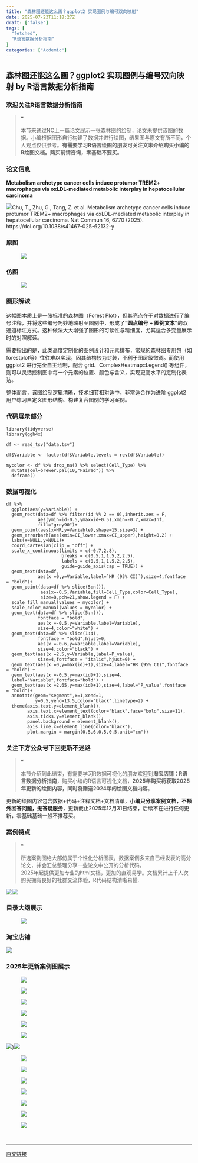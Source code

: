 ```yaml
---
title: "森林图还能这么画？ggplot2 实现图例与编号双向映射"
date: 2025-07-23T11:18:27Z
draft: ["false"]
tags: [
  "fetched",
  "R语言数据分析指南"
]
categories: ["Acdemic"]
---
```

森林图还能这么画？ggplot2 实现图例与编号双向映射 by R语言数据分析指南
------
<div><section data-tool="mdnice编辑器" data-website="https://www.mdnice.com" data-pm-slice="0 0 []"><h3 data-cacheurl="" data-remoteid="" data-tool="mdnice编辑器"><span></span><span><span leaf="">欢迎关注R语言数据分析指南</span></span><span></span></h3><blockquote><span><span leaf="">❝</span></span><p><span leaf="">本节来通过NC上一篇论文展示一张森林图的绘制，论文未提供该图的数据。小编根据图形自行构建了数据并进行绘图，结果图与原文有所不同，个人观点仅供参考。</span><strong><span leaf="">有需要学习R语言绘图的朋友可关注文末介绍购买小编的R绘图文档。购买前请咨询，零基础不要买。</span></strong></p></blockquote><h3 data-cacheurl="" data-remoteid="" data-tool="mdnice编辑器"><span></span><span><span leaf="">论文信息</span></span><span></span></h3><p data-tool="mdnice编辑器"><strong><span leaf="">Metabolism archetype cancer cells induce protumor TREM2+ macrophages via oxLDL-mediated metabolic interplay in hepatocellular carcinoma</span></strong></p><p data-tool="mdnice编辑器"><span leaf=""><img data-src="https://mmbiz.qpic.cn/mmbiz_png/EibnicgwScTAZB4icefA1mdGvIibO2aRZgfz9Sia65mYWaA0ZSuNgRc7REmfc9oPQju0zaIlmLQUoqjy5nry7u1MhXQ/640?wx_fmt=png&amp;from=appmsg" data-ratio="0.42962962962962964" data-type="png" data-w="1080" data-imgfileid="100049062" src="https://mmbiz.qpic.cn/mmbiz_png/EibnicgwScTAZB4icefA1mdGvIibO2aRZgfz9Sia65mYWaA0ZSuNgRc7REmfc9oPQju0zaIlmLQUoqjy5nry7u1MhXQ/640?wx_fmt=png&amp;from=appmsg">Chu, T., Zhu, G., Tang, Z. et al. Metabolism archetype cancer cells induce protumor TREM2+ macrophages via oxLDL-mediated metabolic interplay in hepatocellular carcinoma. Nat Commun 16, 6770 (2025). https://doi.org/10.1038/s41467-025-62132-y</span></p><h3 data-cacheurl="" data-remoteid="" data-tool="mdnice编辑器"><span></span><span><span leaf="">原图</span></span><span></span></h3><figure data-tool="mdnice编辑器"><span leaf=""><img data-src="https://mmbiz.qpic.cn/mmbiz_png/EibnicgwScTAZB4icefA1mdGvIibO2aRZgfzaicPUKL0MCVnibncIkg6uzd94ZO4oBicax5E7BG3C0XticrTo7uLzBJLicA/640?wx_fmt=png&amp;from=appmsg" data-ratio="0.44351851851851853" data-type="png" data-w="1080" data-imgfileid="100049064" src="https://mmbiz.qpic.cn/mmbiz_png/EibnicgwScTAZB4icefA1mdGvIibO2aRZgfzaicPUKL0MCVnibncIkg6uzd94ZO4oBicax5E7BG3C0XticrTo7uLzBJLicA/640?wx_fmt=png&amp;from=appmsg"></span></figure><h3 data-cacheurl="" data-remoteid="" data-tool="mdnice编辑器"><span></span><span><span leaf="">仿图</span></span><span></span></h3><figure data-tool="mdnice编辑器"><span leaf=""><img data-src="https://mmbiz.qpic.cn/mmbiz_png/EibnicgwScTAZB4icefA1mdGvIibO2aRZgfzPj5h5yMTAej26AKkEqia17cvFQYibke9VTQMMlVcicfTqbJOLNyYsOamg/640?wx_fmt=png&amp;from=appmsg" data-ratio="0.5148148148148148" data-type="png" data-w="1080" data-imgfileid="100049060" src="https://mmbiz.qpic.cn/mmbiz_png/EibnicgwScTAZB4icefA1mdGvIibO2aRZgfzPj5h5yMTAej26AKkEqia17cvFQYibke9VTQMMlVcicfTqbJOLNyYsOamg/640?wx_fmt=png&amp;from=appmsg"></span></figure><h3 data-cacheurl="" data-remoteid="" data-tool="mdnice编辑器"><span></span><span><span leaf="">图形解读</span></span><span></span></h3><p data-tool="mdnice编辑器"><span leaf="">这幅图本质上是一张标准的森林图（Forest Plot），但其亮点在于对数据进行了编号注释，并将这些编号巧妙地映射至图例中，形成了</span><strong><span leaf="">“圆点编号 + 图例文本”</span></strong><span leaf="">的双通道标注方式。这种做法大大增强了图形的可读性与精细度，尤其适合多变量展示时的对照解读。</span></p><p data-tool="mdnice编辑器"><span leaf="">需要指出的是，此类高度定制化的图例设计和元素排布，常规的森林图专用包（如 forestplot等）往往难以实现，因其结构较为封装，不利于图层级微调。而使用 ggplot2 进行完全自主绘制，配合 grid、ComplexHeatmap::Legend() 等组件，则可以灵活控制图中每一个元素的位置、颜色与含义，实现更高水平的定制化表达。</span></p><p data-tool="mdnice编辑器"><span leaf="">整体而言，该图绘制逻辑清晰，技术细节相对适中，非常适合作为进阶 ggplot2 用户练习自定义图形结构、构建复合图例的学习案例。</span></p><h3 data-cacheurl="" data-remoteid="" data-tool="mdnice编辑器"><span></span><span><span leaf="">代码展示部分</span></span><span></span></h3><pre data-tool="mdnice编辑器"><span data-cacheurl="" data-remoteid=""></span><code><span><span leaf="">library</span></span><span leaf="">(tidyverse)</span><span leaf=""><br></span><span><span leaf="">library</span></span><span leaf="">(ggh4x) </span><span leaf=""><br></span><span leaf=""><br></span><span leaf="">df &lt;- read_tsv(</span><span><span leaf="">"data.tsv"</span></span><span leaf="">)</span><span leaf=""><br></span><span leaf=""><br></span><span leaf="">df$Variable &lt;- factor(df$Variable,levels = rev(df$Variable))</span><span leaf=""><br></span><span leaf=""><br></span><span leaf="">mycolor &lt;- df %&gt;% drop_na() %&gt;% select(Cell_Type) %&gt;% </span><span leaf=""><br></span><span leaf="">  mutate(col=brewer.pal(</span><span><span leaf="">10</span></span><span leaf="">,</span><span><span leaf="">"Paired"</span></span><span leaf="">)) %&gt;% </span><span leaf=""><br></span><span leaf="">  deframe()</span><span leaf=""><br></span></code></pre><h3 data-cacheurl="" data-remoteid="" data-tool="mdnice编辑器"><span></span><span><span leaf="">数据可视化</span></span><span></span></h3><pre data-tool="mdnice编辑器"><span data-cacheurl="" data-remoteid=""></span><code><span leaf="">df %&gt;%</span><span leaf=""><br></span><span leaf="">  ggplot(aes(y=Variable)) +</span><span leaf=""><br></span><span leaf="">  geom_rect(data=df %&gt;% filter(id %% 2 == 0),inherit.aes = F,</span><span leaf=""><br></span><span leaf="">            aes(ymin=id-0.5,ymax=id+0.5),xmin=-0.7,xmax=Inf,</span><span leaf=""><br></span><span leaf="">            fill=</span><span><span leaf="">"grey90"</span></span><span leaf="">)+</span><span leaf=""><br></span><span leaf="">  geom_point(aes(x=HR,y=Variable),shape=15,size=3) +</span><span leaf=""><br></span><span leaf="">  geom_errorbarh(aes(xmin=CI_lower,xmax=CI_upper),height=0.2) +</span><span leaf=""><br></span><span leaf="">  labs(x=NULL,y=NULL)+ </span><span leaf=""><br></span><span leaf="">  coord_cartesian(clip = </span><span><span leaf="">"off"</span></span><span leaf="">) +</span><span leaf=""><br></span><span leaf="">  scale_x_continuous(limits = c(-0.7,2.8),</span><span leaf=""><br></span><span leaf="">                     breaks = c(0.5,1,1.5,2,2.5),</span><span leaf=""><br></span><span leaf="">                     labels = c(0.5,1,1.5,2,2.5),</span><span leaf=""><br></span><span leaf="">                     guide=guide_axis(</span><span><span leaf="">cap</span></span><span leaf=""> = TRUE)) +</span><span leaf=""><br></span><span leaf="">  geom_text(data=df,</span><span leaf=""><br></span><span leaf="">            aes(x =0,y=Variable,label=`HR (95% CI)`),size=4,fontface = </span><span><span leaf="">"bold"</span></span><span leaf="">)+</span><span leaf=""><br></span><span leaf="">  geom_point(data=df %&gt;% slice(5:n()),</span><span leaf=""><br></span><span leaf="">             aes(x=-0.5,Variable,fill=Cell_Type,color=Cell_Type),</span><span leaf=""><br></span><span leaf="">             size=8,pch=21,show.legend = F) +</span><span leaf=""><br></span><span leaf="">  scale_fill_manual(values = mycolor) +</span><span leaf=""><br></span><span leaf="">  scale_color_manual(values = mycolor) +</span><span leaf=""><br></span><span leaf="">  geom_text(data=df %&gt;% slice(5:n()),</span><span leaf=""><br></span><span leaf="">            fontface = </span><span><span leaf="">"bold"</span></span><span leaf="">,</span><span leaf=""><br></span><span leaf="">            aes(x =-0.5,y=Variable,label=Variable),</span><span leaf=""><br></span><span leaf="">            size=4,color=</span><span><span leaf="">"white"</span></span><span leaf="">) +</span><span leaf=""><br></span><span leaf="">  geom_text(data=df %&gt;% slice(1:4),</span><span leaf=""><br></span><span leaf="">            fontface = </span><span><span leaf="">"bold"</span></span><span leaf="">,hjust=0,</span><span leaf=""><br></span><span leaf="">            aes(x =-0.6,y=Variable,label=Variable),</span><span leaf=""><br></span><span leaf="">            size=4,color=</span><span><span leaf="">"black"</span></span><span leaf="">) +</span><span leaf=""><br></span><span leaf="">  geom_text(aes(x =2.5,y=Variable,label=P_value),</span><span leaf=""><br></span><span leaf="">            size=4,fontface = </span><span><span leaf="">"italic"</span></span><span leaf="">,hjust=0) +</span><span leaf=""><br></span><span leaf="">  geom_text(aes(x =0,y=max(id)+1),size=4,label=</span><span><span leaf="">"HR (95% CI)"</span></span><span leaf="">,fontface = </span><span><span leaf="">"bold"</span></span><span leaf="">) +</span><span leaf=""><br></span><span leaf="">  geom_text(aes(x =-0.5,y=max(id)+1),size=4,</span><span leaf=""><br></span><span leaf="">  label=</span><span><span leaf="">"Variable"</span></span><span leaf="">,fontface=</span><span><span leaf="">"bold"</span></span><span leaf="">) +</span><span leaf=""><br></span><span leaf="">  geom_text(aes(x =2.65,y=max(id)+1),size=4,label=</span><span><span leaf="">"P_value"</span></span><span leaf="">,fontface = </span><span><span leaf="">"bold"</span></span><span leaf="">)+</span><span leaf=""><br></span><span leaf="">  annotate(geom=</span><span><span leaf="">"segment"</span></span><span leaf="">,x=1,xend=1,</span><span leaf=""><br></span><span leaf="">           y=0.5,yend=13.5,color=</span><span><span leaf="">"black"</span></span><span leaf="">,linetype=2) +</span><span leaf=""><br></span><span leaf="">  theme(axis.text.y=element_blank(),</span><span leaf=""><br></span><span leaf="">        axis.text.x=element_text(color=</span><span><span leaf="">"black"</span></span><span leaf="">,face=</span><span><span leaf="">"bold"</span></span><span leaf="">,size=11),</span><span leaf=""><br></span><span leaf="">        axis.ticks.y=element_blank(),</span><span leaf=""><br></span><span leaf="">        panel.background = element_blank(),</span><span leaf=""><br></span><span leaf="">        axis.line.x=element_line(color=</span><span><span leaf="">"black"</span></span><span leaf="">),</span><span leaf=""><br></span><span leaf="">        plot.margin = margin(0.5,6,0.5,0.5,unit=</span><span><span leaf="">"cm"</span></span><span leaf="">))</span><span leaf=""><br></span></code></pre><h3 data-cacheurl="" data-remoteid="" data-tool="mdnice编辑器"><span></span><span><span leaf="">关注下方公众号下回更新不迷路</span></span><span></span></h3><section nodeleaf=""><mp-common-profile data-pluginname="mpprofile" data-nickname="R语言数据分析指南" data-alias="YanJANtwo" data-from="0" data-headimg="http://mmbiz.qpic.cn/mmbiz_png/EibnicgwScTAZF0rpeZII9Ltl26VbVagriczTria1fib3XgjwwHEHFjPzkmGpqWDVVHBSzhENictUM2iavAKiaM5lc9USw/0?wx_fmt=png" data-signature="R语言重症爱好者，喜欢绘制各种精美的图表，喜欢的小伙伴可以关注我，跟我一起学习" data-id="Mzg3MzQzNTYzMw==" data-is_biz_ban="0" data-service_type="1" data-verify_status="0"></mp-common-profile></section><blockquote><span><span leaf="">❝</span></span><p><span leaf="">本节介绍到此结束，有需要学习R数据可视化的朋友欢迎到</span><strong><span leaf="">淘宝店铺：R语言数据分析指南</span></strong><span leaf="">，购买小编的R语言可视化文档，</span><strong><span leaf="">2025年购买将获取2025年更新的绘图内容，同时将赠送2024年的绘图文档内容</span></strong><span leaf="">。</span></p></blockquote><p data-tool="mdnice编辑器"><span leaf="">更新的绘图内容包含数据+代码+注释文档+文档清单，</span><strong><span leaf="">小编只分享案例文档，不额外回答问题，无答疑服务</span></strong><span leaf="">，更新截止2025年12月31日结束，后续不在进行任何更新，零基础基础一般不推荐买。</span></p><h3 data-cacheurl="" data-remoteid="" data-tool="mdnice编辑器"><span></span><span><span leaf="">案例特点</span></span><span></span></h3><blockquote><span><span leaf="">❝</span></span><p><span leaf="">所选案例图绝大部份属于个性化分析图表，数据案例多来自已经发表的高分论文，并会汇总整理分享一些论文中公开的分析代码。</span><span leaf=""><br></span><span leaf="">2025年起提供更加专业的html文档，更加的直观易学。文档累计上千人次购买拥有良好的社群交流体验，R代码结构清晰易懂.</span></p></blockquote><p data-tool="mdnice编辑器"><span leaf=""><img data-src="https://mmbiz.qpic.cn/mmbiz_png/EibnicgwScTAZB4icefA1mdGvIibO2aRZgfzkGIZjicoVfdJkcTNibjn2lacJ4haHQrNjl83LGwpnRdQz8W5mJibX8VvA/640?wx_fmt=png&amp;from=appmsg" data-ratio="0.9481481481481482" data-type="png" data-w="1080" data-imgfileid="100049063" src="https://mmbiz.qpic.cn/mmbiz_png/EibnicgwScTAZB4icefA1mdGvIibO2aRZgfzkGIZjicoVfdJkcTNibjn2lacJ4haHQrNjl83LGwpnRdQz8W5mJibX8VvA/640?wx_fmt=png&amp;from=appmsg"><img data-src="https://mmbiz.qpic.cn/mmbiz_png/EibnicgwScTAZB4icefA1mdGvIibO2aRZgfzQDC7Tdw7ruALH7p9PAXVknfbicUWNhrWLt5SRwc7qibPJYbel7VIDR8w/640?wx_fmt=png&amp;from=appmsg" data-ratio="0.8712962962962963" data-type="png" data-w="1080" data-imgfileid="100049061" src="https://mmbiz.qpic.cn/mmbiz_png/EibnicgwScTAZB4icefA1mdGvIibO2aRZgfzQDC7Tdw7ruALH7p9PAXVknfbicUWNhrWLt5SRwc7qibPJYbel7VIDR8w/640?wx_fmt=png&amp;from=appmsg"></span></p><h3 data-cacheurl="" data-remoteid="" data-tool="mdnice编辑器"><span></span><span><span leaf="">目录大纲展示</span></span><span></span></h3><figure data-tool="mdnice编辑器"><span leaf=""><img data-src="https://mmbiz.qpic.cn/mmbiz_png/EibnicgwScTAZB4icefA1mdGvIibO2aRZgfzU4LRRqmBic1S5yYib1Fk2IwQiaQ4ysRN1j6Wqmnwj5Ju7zYt9Lic6b7XiaA/640?wx_fmt=png&amp;from=appmsg" data-ratio="0.4722222222222222" data-type="png" data-w="1080" data-imgfileid="100049069" src="https://mmbiz.qpic.cn/mmbiz_png/EibnicgwScTAZB4icefA1mdGvIibO2aRZgfzU4LRRqmBic1S5yYib1Fk2IwQiaQ4ysRN1j6Wqmnwj5Ju7zYt9Lic6b7XiaA/640?wx_fmt=png&amp;from=appmsg"></span></figure><h3 data-cacheurl="" data-remoteid="" data-tool="mdnice编辑器"><span></span><span><span leaf="">淘宝店铺</span></span><span></span></h3><section nodeleaf=""><img data-src="https://mmbiz.qpic.cn/mmbiz_jpg/EibnicgwScTAbvhPDLGT8NaialEsht92PTYNJWpmVLfoYGic1uha5FyBrDCibibZCLjiazgvpT1XcdwibfVywD2el0VAgg/640?wx_fmt=jpeg" data-ratio="1.0210420841683367" data-s="300,640" data-type="jpeg" data-w="998" type="block" data-imgfileid="100019415" src="https://mmbiz.qpic.cn/mmbiz_jpg/EibnicgwScTAbvhPDLGT8NaialEsht92PTYNJWpmVLfoYGic1uha5FyBrDCibibZCLjiazgvpT1XcdwibfVywD2el0VAgg/640?wx_fmt=jpeg"></section><h3 data-cacheurl="" data-remoteid="" data-tool="mdnice编辑器"><span></span><span><span leaf="">2025年更新案例图展示</span></span><span></span></h3><figure data-tool="mdnice编辑器"><span leaf=""><img data-src="https://mmbiz.qpic.cn/mmbiz_jpg/EibnicgwScTAZB4icefA1mdGvIibO2aRZgfzJqFacUCX4VFpiaVKMjeTqdCGwTqXBZsgEzu5cxDyx8Bg3hu9LR9lA0A/640?wx_fmt=jpeg&amp;from=appmsg" data-ratio="0.4222222222222222" data-type="jpeg" data-w="1080" data-imgfileid="100049066" src="https://mmbiz.qpic.cn/mmbiz_jpg/EibnicgwScTAZB4icefA1mdGvIibO2aRZgfzJqFacUCX4VFpiaVKMjeTqdCGwTqXBZsgEzu5cxDyx8Bg3hu9LR9lA0A/640?wx_fmt=jpeg&amp;from=appmsg"></span></figure><figure data-tool="mdnice编辑器"><span leaf=""><img data-src="https://mmbiz.qpic.cn/mmbiz_jpg/EibnicgwScTAZB4icefA1mdGvIibO2aRZgfzZYQc7ia8kuAt2wWXPdyZPrVyErQg23JgKicaLQ2yMIcia5tJyhgWJ89Uw/640?wx_fmt=jpeg&amp;from=appmsg" data-ratio="0.4185185185185185" data-type="jpeg" data-w="1080" data-imgfileid="100049067" src="https://mmbiz.qpic.cn/mmbiz_jpg/EibnicgwScTAZB4icefA1mdGvIibO2aRZgfzZYQc7ia8kuAt2wWXPdyZPrVyErQg23JgKicaLQ2yMIcia5tJyhgWJ89Uw/640?wx_fmt=jpeg&amp;from=appmsg"></span></figure><figure data-tool="mdnice编辑器"><span leaf=""><img data-src="https://mmbiz.qpic.cn/mmbiz_jpg/EibnicgwScTAZB4icefA1mdGvIibO2aRZgfz42hdrrHxWz3Le1ceYKMpWLXqNcsxuGcxaVCZlZUIZCJnRjgh2T2RIQ/640?wx_fmt=jpeg&amp;from=appmsg" data-ratio="0.44351851851851853" data-type="jpeg" data-w="1080" data-imgfileid="100049065" src="https://mmbiz.qpic.cn/mmbiz_jpg/EibnicgwScTAZB4icefA1mdGvIibO2aRZgfz42hdrrHxWz3Le1ceYKMpWLXqNcsxuGcxaVCZlZUIZCJnRjgh2T2RIQ/640?wx_fmt=jpeg&amp;from=appmsg"></span></figure><figure data-tool="mdnice编辑器"><span leaf=""><img data-src="https://mmbiz.qpic.cn/mmbiz_jpg/EibnicgwScTAZB4icefA1mdGvIibO2aRZgfznCFtfibN0vIpFsubO6JPymqX9YKgEvqiblonw6caibsfygz6e8ibPv4WZQ/640?wx_fmt=jpeg&amp;from=appmsg" data-ratio="0.5148148148148148" data-type="jpeg" data-w="1080" data-imgfileid="100049068" src="https://mmbiz.qpic.cn/mmbiz_jpg/EibnicgwScTAZB4icefA1mdGvIibO2aRZgfznCFtfibN0vIpFsubO6JPymqX9YKgEvqiblonw6caibsfygz6e8ibPv4WZQ/640?wx_fmt=jpeg&amp;from=appmsg"></span></figure><figure data-tool="mdnice编辑器"><span leaf=""><img data-src="https://mmbiz.qpic.cn/mmbiz_jpg/EibnicgwScTAZB4icefA1mdGvIibO2aRZgfzdMfzy2CNb7dZCxmXMJkHIJAUOt3ibJfDp2MQo0BSWEbCN6KpLsLV6UQ/640?wx_fmt=jpeg&amp;from=appmsg" data-ratio="0.41944444444444445" data-type="jpeg" data-w="1080" data-imgfileid="100049070" src="https://mmbiz.qpic.cn/mmbiz_jpg/EibnicgwScTAZB4icefA1mdGvIibO2aRZgfzdMfzy2CNb7dZCxmXMJkHIJAUOt3ibJfDp2MQo0BSWEbCN6KpLsLV6UQ/640?wx_fmt=jpeg&amp;from=appmsg"></span></figure><figure data-tool="mdnice编辑器"><span leaf=""><img data-src="https://mmbiz.qpic.cn/mmbiz_jpg/EibnicgwScTAZB4icefA1mdGvIibO2aRZgfzN27txyZxVPh4pBMp8TDicY9WicVgNdpwx0JHxgjW8Mpv9YibGyxicePbkQ/640?wx_fmt=jpeg&amp;from=appmsg" data-ratio="0.45" data-type="jpeg" data-w="1080" data-imgfileid="100049073" src="https://mmbiz.qpic.cn/mmbiz_jpg/EibnicgwScTAZB4icefA1mdGvIibO2aRZgfzN27txyZxVPh4pBMp8TDicY9WicVgNdpwx0JHxgjW8Mpv9YibGyxicePbkQ/640?wx_fmt=jpeg&amp;from=appmsg"></span></figure><p data-tool="mdnice编辑器"><span leaf=""><img data-src="https://mmbiz.qpic.cn/mmbiz_jpg/EibnicgwScTAZB4icefA1mdGvIibO2aRZgfzeIT4o1QCsy5JnibQTGTwvb2KFZYJicbwZN3j6Eklqc7wNCGkiaVwTlMmQ/640?wx_fmt=jpeg&amp;from=appmsg" data-ratio="0.4824074074074074" data-type="jpeg" data-w="1080" data-imgfileid="100049072" src="https://mmbiz.qpic.cn/mmbiz_jpg/EibnicgwScTAZB4icefA1mdGvIibO2aRZgfzeIT4o1QCsy5JnibQTGTwvb2KFZYJicbwZN3j6Eklqc7wNCGkiaVwTlMmQ/640?wx_fmt=jpeg&amp;from=appmsg">)<img data-src="https://mmbiz.qpic.cn/mmbiz_jpg/EibnicgwScTAZB4icefA1mdGvIibO2aRZgfzicJZcuRYhrPicjmMbdH9xUCVINGfP3KY3GbnoOVAbwSO0WEzuzB1TB5w/640?wx_fmt=jpeg&amp;from=appmsg" data-ratio="0.42777777777777776" data-type="jpeg" data-w="1080" data-imgfileid="100049071" src="https://mmbiz.qpic.cn/mmbiz_jpg/EibnicgwScTAZB4icefA1mdGvIibO2aRZgfzicJZcuRYhrPicjmMbdH9xUCVINGfP3KY3GbnoOVAbwSO0WEzuzB1TB5w/640?wx_fmt=jpeg&amp;from=appmsg"></span></p><figure data-tool="mdnice编辑器"><span leaf=""><img data-src="https://mmbiz.qpic.cn/mmbiz_jpg/EibnicgwScTAZB4icefA1mdGvIibO2aRZgfzicH1YpStddQYhmdHHXekXyr6ciawE2eo0viclUO1Sml9HyWcsLRtSJWLQ/640?wx_fmt=jpeg&amp;from=appmsg" data-ratio="0.41944444444444445" data-type="jpeg" data-w="1080" data-imgfileid="100049074" src="https://mmbiz.qpic.cn/mmbiz_jpg/EibnicgwScTAZB4icefA1mdGvIibO2aRZgfzicH1YpStddQYhmdHHXekXyr6ciawE2eo0viclUO1Sml9HyWcsLRtSJWLQ/640?wx_fmt=jpeg&amp;from=appmsg"></span></figure><figure data-tool="mdnice编辑器"><span leaf=""><img data-src="https://mmbiz.qpic.cn/mmbiz_jpg/EibnicgwScTAZB4icefA1mdGvIibO2aRZgfzuGrnDLqniczIpGE4EpRnYbE6ZV9Ep1qDIDfnkBVGwBqnoy45l5icaEuA/640?wx_fmt=jpeg&amp;from=appmsg" data-ratio="0.4287037037037037" data-type="jpeg" data-w="1080" data-imgfileid="100049077" src="https://mmbiz.qpic.cn/mmbiz_jpg/EibnicgwScTAZB4icefA1mdGvIibO2aRZgfzuGrnDLqniczIpGE4EpRnYbE6ZV9Ep1qDIDfnkBVGwBqnoy45l5icaEuA/640?wx_fmt=jpeg&amp;from=appmsg"></span></figure><figure data-tool="mdnice编辑器"><span leaf=""><img data-src="https://mmbiz.qpic.cn/mmbiz_jpg/EibnicgwScTAZB4icefA1mdGvIibO2aRZgfzrUte5aQKVxAI3b05kg5mM5iaovhq0Vt379yibiaOC4vzutsZLIdS5zGSg/640?wx_fmt=jpeg&amp;from=appmsg" data-ratio="0.42592592592592593" data-type="jpeg" data-w="1080" data-imgfileid="100049076" src="https://mmbiz.qpic.cn/mmbiz_jpg/EibnicgwScTAZB4icefA1mdGvIibO2aRZgfzrUte5aQKVxAI3b05kg5mM5iaovhq0Vt379yibiaOC4vzutsZLIdS5zGSg/640?wx_fmt=jpeg&amp;from=appmsg"></span></figure><figure data-tool="mdnice编辑器"><span leaf=""><img data-src="https://mmbiz.qpic.cn/mmbiz_jpg/EibnicgwScTAZB4icefA1mdGvIibO2aRZgfzmeWMHiaERhRb1mKMuniauCJLeV6G5yIwr2BTtEoEicC9BNzn0kGnicRFDg/640?wx_fmt=jpeg&amp;from=appmsg" data-ratio="0.4212962962962963" data-type="jpeg" data-w="1080" data-imgfileid="100049079" src="https://mmbiz.qpic.cn/mmbiz_jpg/EibnicgwScTAZB4icefA1mdGvIibO2aRZgfzmeWMHiaERhRb1mKMuniauCJLeV6G5yIwr2BTtEoEicC9BNzn0kGnicRFDg/640?wx_fmt=jpeg&amp;from=appmsg"></span></figure><figure data-tool="mdnice编辑器"><span leaf=""><img data-src="https://mmbiz.qpic.cn/mmbiz_png/EibnicgwScTAZB4icefA1mdGvIibO2aRZgfzt1mf0pqv7uIu78cmgQUiagZbicAEa2AZiazt3nImyiaDU2rwtYXXRYiaibjw/640?wx_fmt=png&amp;from=appmsg" data-ratio="0.4255555555555556" data-type="png" data-w="900" data-imgfileid="100049078" src="https://mmbiz.qpic.cn/mmbiz_png/EibnicgwScTAZB4icefA1mdGvIibO2aRZgfzt1mf0pqv7uIu78cmgQUiagZbicAEa2AZiazt3nImyiaDU2rwtYXXRYiaibjw/640?wx_fmt=png&amp;from=appmsg"></span></figure><figure data-tool="mdnice编辑器"><span leaf=""><img data-src="https://mmbiz.qpic.cn/mmbiz_png/EibnicgwScTAZB4icefA1mdGvIibO2aRZgfz14u8nzFPEmm4utj03s0CJgOpL2Tiawqolwa8ojC5ib5O9xDW9TD74hNA/640?wx_fmt=png&amp;from=appmsg" data-ratio="0.4255555555555556" data-type="png" data-w="900" data-imgfileid="100049075" src="https://mmbiz.qpic.cn/mmbiz_png/EibnicgwScTAZB4icefA1mdGvIibO2aRZgfz14u8nzFPEmm4utj03s0CJgOpL2Tiawqolwa8ojC5ib5O9xDW9TD74hNA/640?wx_fmt=png&amp;from=appmsg"></span></figure><figure data-tool="mdnice编辑器"><span leaf=""><img data-src="https://mmbiz.qpic.cn/mmbiz_png/EibnicgwScTAZB4icefA1mdGvIibO2aRZgfzflYR3ArNx52xHGH5icT5dYk2uqWJtQTuHwbr1Xf2b0ZEn7COOK1icxibg/640?wx_fmt=png&amp;from=appmsg" data-ratio="0.4255555555555556" data-type="png" data-w="900" data-imgfileid="100049084" src="https://mmbiz.qpic.cn/mmbiz_png/EibnicgwScTAZB4icefA1mdGvIibO2aRZgfzflYR3ArNx52xHGH5icT5dYk2uqWJtQTuHwbr1Xf2b0ZEn7COOK1icxibg/640?wx_fmt=png&amp;from=appmsg"></span></figure></section><section><span leaf=""><br></span></section><p><mp-style-type data-value="3"></mp-style-type></p></div>  
<hr>
<a href="https://mp.weixin.qq.com/s/P_o7q3EoHORwh8h7cKdnkg",target="_blank" rel="noopener noreferrer">原文链接</a>
